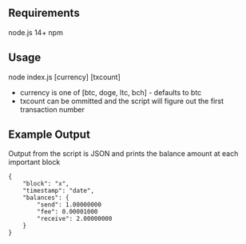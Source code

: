 ## Requirements

node.js 14+
npm

## Usage

node index.js [currency] [txcount]

- currency is one of [btc, doge, ltc, bch] - defaults to btc
- txcount can be ommitted and the script will figure out the first transaction number

## Example Output

Output from the script is JSON and prints the balance amount at each important block

```
{
    "block": "x",
    "timestamp": "date",
    "balances": {
        "send": 1.00000000
        "fee": 0.00001000
        "receive": 2.00000000
    }
}
```